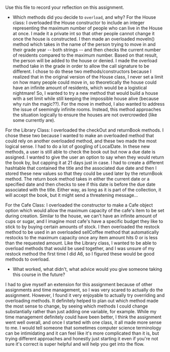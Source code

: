 Use this file to record your reflection on this assignment.

- Which methods did you decide to `overload`, and why?
For the House class:
    I overloaded the House constructor to include an integer representing the maximum number of people who can live in the House at once. I made it a private int so that other people cannot change it once the house is constructed. I then made an overloaded moveIn() method which takes in the name of the person trying to move in and their grade year -- both strings -- and then checks the current number of residents compared to the maximum number. Based on that result, the person will be added to the house or denied. I made the overload method take in the grade in order to allow the call signature to be different. I chose to do these two methods/constructors because I realized that in the original version of the House class, I never set a limit on how many people could move in, so theoretically the house could have an infinite amount of residents, which would be a logistical nightmare! So, I wanted to try a new method that would build a house with a set limit while still keeping the impossible house alive (because why ruin the magic??). For the move in method, I also wanted to address the issue of seemingly infinite rooms. Instead, this method approaches the situation logically to ensure the houses are not overcrowded (like some currently are). 

For the Library Class:
    I overloaded the checkOut and returnBook methods. I chose these two because I wanted to make an overloaded method that could rely on another overloaded method, and these two made the most logical sense. I had to do a lot of googling of LocalDate. In these new methods, a user is still able to check the book out but now a due date is assigned. I wanted to give the user an option to say when they would return the book by, but capping it at 21 days just in case. I had to create a different hashtable that contained the title and the associated due date and then I stored these new values so that they could be used later by the returnBook method. The return book method takes in either the current date or a specified date and then checks to see if this date is before the due date associated with the title. Either way, as long as it is part of the collection, it will accept the book, but it might send a threatening message...

For the Cafe Class:
    I overloaded the constructor to make a Cafe object option which would allow the maximum capacity of the cafe's item to be set during creation. Similar to the house, we can't have an infinite amount of cups or sugar, and I imagine most cafe's have a specific budget they like to stick to by buying certain amounts of stock. I then overloaded the restock method to be used in an overloaded sellCoffee method that automatically restocks to the maximum capacity once any item amount hits 0 or is less than the requested amount. Like the Library class, I wanted to be able to overload methods that would be used together, and I was unsure of my restock method the first time I did A6, so I figured these would be good methods to overload. 


- What worked, what didn't, what advice would you give someone taking this course in the future?

I had to give myself an extension for this assignment because of other assignments and time management, so I was very scared to actually do the assignment. However, I found it very enjoyable to actually try overriding and overloading methods. It definitely helped to plan out which method made the most sense to change, by seeing which methods I could change substantially rather than just adding one variable, for example. While my time management definitely could have been better, I think the assignment went well overall, and once I started with one class, it all made more sense to me. I would tell someone that sometimes computer science terminology can be intimidating and it can feel like it's more complicated than it is, but trying different approaches and honestly just starting it even if you're not sure it's correct is super helpful and will help you get into the flow. 